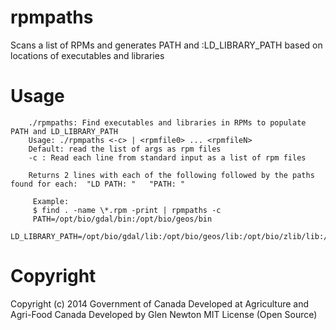 rpmpaths
========

Scans a list of RPMs and generates PATH and :LD_LIBRARY_PATH based on locations of executables and libraries

Usage
======
```
	./rpmpaths: Find executables and libraries in RPMs to populate PATH and LD_LIBRARY_PATH
	Usage: ./rpmpaths <-c> | <rpmfile0> ... <rpmfileN>
	Default: read the list of args as rpm files
	-c : Read each line from standard input as a list of rpm files

	Returns 2 lines with each of the following followed by the paths found for each:  "LD PATH: "   "PATH: " 

	 Example:
	 $ find . -name \*.rpm -print | rpmpaths -c
	 PATH=/opt/bio/gdal/bin:/opt/bio/geos/bin
	 LD_LIBRARY_PATH=/opt/bio/gdal/lib:/opt/bio/geos/lib:/opt/bio/zlib/lib:/usr/lib64

```


Copyright
========
Copyright (c) 2014 Government of Canada
Developed at Agriculture and Agri-Food Canada
Developed by Glen Newton
MIT License (Open Source)
